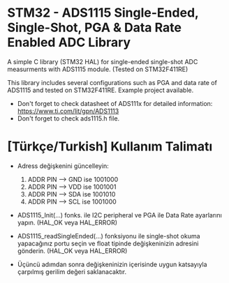 # STM32 - ADS1115 Single-Ended, Single-Shot, PGA & Data Rate Enabled ADC Library
A simple C library (STM32 HAL) for single-ended single-shot ADC measurments with ADS1115 module. (Tested on STM32F411RE)

This library includes several configurations such as PGA and data rate of ADS1115 and tested on STM32F411RE. Example project available.

* Don't forget to check datasheet of ADS111x for detailed information: https://www.ti.com/lit/gpn/ADS1113
* Don't forget to check ads1115.h file.

# [Türkçe/Turkish] Kullanım Talimatı

 * Adress değişkenini güncelleyin:
 	1) ADDR PIN --> GND ise 1001000
 	2) ADDR PIN --> VDD ise 1001001
 	3) ADDR PIN --> SDA ise 1001010
 	4) ADDR PIN --> SCL ise 1001000

 * ADS1115_Init(...) fonks. ile I2C peripheral ve PGA ile Data Rate ayarlarını yapın. (HAL_OK veya HAL_ERROR)
 * ADS1115_readSingleEnded(...) fonksiyonu ile single-shot okuma yapacağınız portu seçin ve float tipinde değişkeninizin adresini gönderin. (HAL_OK veya HAL_ERROR)
 * Üçüncü adımdan sonra değişkeninizin içerisinde uygun katsayıyla çarpılmış gerilim değeri saklanacaktır.
